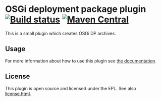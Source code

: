 # OSGi deployment package plugin [![Build status](https://api.travis-ci.org/ctron/osgi-dp.svg)](https://travis-ci.org/ctron/osgi-dp) [![Maven Central](https://img.shields.io/maven-central/v/de.dentrassi.maven/osgi-dp.svg "Maven Central Status")](http://search.maven.org/#search|gav|1|g%3A%22de.dentrassi.maven%22%20AND%20a%3A%22osgi-dp%22)

This is a small plugin which creates OSGi DP archives.

## Usage

For more information about how to use this plugin see
[the documentation](https://ctron.github.io/osgi-dp).

## License

This plugin is open source and licensed under the EPL. See also [license.html](license.html).
